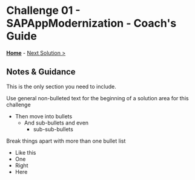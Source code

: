 # Challenge 01 - SAPAppModernization - Coach's Guide 

**[Home](./README.md)** - [Next Solution >](./Solution-02.md)

## Notes & Guidance
This is the only section you need to include.

Use general non-bulleted text for the beginning of a solution area for this challenge
- Then move into bullets
    - And sub-bullets and even
        - sub-sub-bullets

Break things apart with more than one bullet list
- Like this 
- One
- Right
- Here
